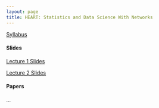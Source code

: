 ```yaml
---
layout: page
title: HEART: Statistics and Data Science With Networks
---
```

[Syllabus](../assets/HEART/syllabus.pdf)

<h4>Slides</h4>

[Lecture 1 Slides](../assets/HEART/HEART_slides_day_1.pdf)

[Lecture 2 Slides](../assets/HEART/HEART_slides_day_2.pdf)

<h4>Papers</h4>

...


